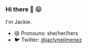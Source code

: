 ### Hi there 👋 😛

I'm Jackie.
- 😄 Pronouns: she/her/hers
- 🐦 Twitter: [@jaclynejimenez](https://twitter.com/jaclynejimenez)
